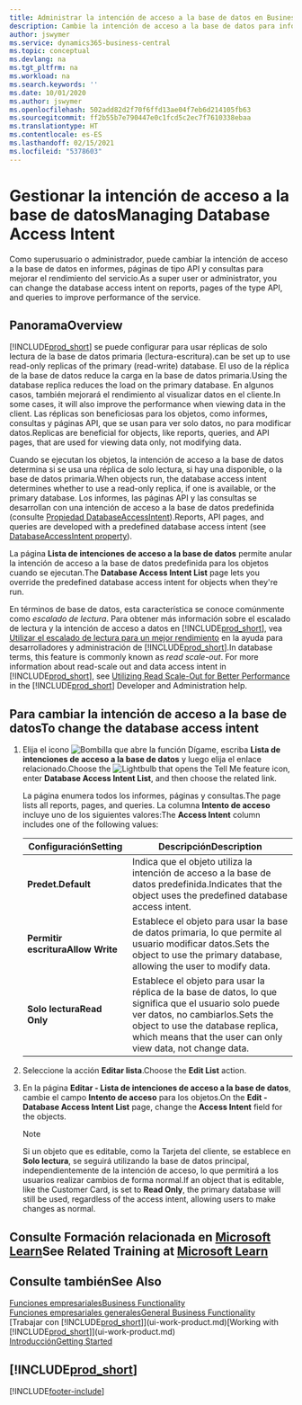 ```yaml
---
title: Administrar la intención de acceso a la base de datos en Business Central | Microsoft Docs
description: Cambie la intención de acceso a la base de datos para informes, páginas API y consultas.
author: jswymer
ms.service: dynamics365-business-central
ms.topic: conceptual
ms.devlang: na
ms.tgt_pltfrm: na
ms.workload: na
ms.search.keywords: ''
ms.date: 10/01/2020
ms.author: jswymer
ms.openlocfilehash: 502add82d2f70f6ffd13ae04f7eb6d214105fb63
ms.sourcegitcommit: ff2b55b7e790447e0c1fcd5c2ec7f7610338ebaa
ms.translationtype: HT
ms.contentlocale: es-ES
ms.lasthandoff: 02/15/2021
ms.locfileid: "5378603"
---
```

# <a name="managing-database-access-intent"></a><span data-ttu-id="d10a3-103">Gestionar la intención de acceso a la base de datos</span><span class="sxs-lookup"><span data-stu-id="d10a3-103">Managing Database Access Intent</span></span> 

<span data-ttu-id="d10a3-104">Como superusuario o administrador, puede cambiar la intención de acceso a la base de datos en informes, páginas de tipo API y consultas para mejorar el rendimiento del servicio.</span><span class="sxs-lookup"><span data-stu-id="d10a3-104">As a super user or administrator, you can change the database access intent on reports, pages of the type API, and queries to improve performance of the service.</span></span>

## <a name="overview"></a><span data-ttu-id="d10a3-105">Panorama</span><span class="sxs-lookup"><span data-stu-id="d10a3-105">Overview</span></span>

[!INCLUDE[prod_short](includes/prod_short.md)] <span data-ttu-id="d10a3-106">se puede configurar para usar réplicas de solo lectura de la base de datos primaria (lectura-escritura).</span><span class="sxs-lookup"><span data-stu-id="d10a3-106">can be set up to use read-only replicas of the primary (read-write) database.</span></span> <span data-ttu-id="d10a3-107">El uso de la réplica de la base de datos reduce la carga en la base de datos primaria.</span><span class="sxs-lookup"><span data-stu-id="d10a3-107">Using the database replica reduces the load on the primary database.</span></span> <span data-ttu-id="d10a3-108">En algunos casos, también mejorará el rendimiento al visualizar datos en el cliente.</span><span class="sxs-lookup"><span data-stu-id="d10a3-108">In some cases, it will also improve the performance when viewing data in the client.</span></span> <span data-ttu-id="d10a3-109">Las réplicas son beneficiosas para los objetos, como informes, consultas y páginas API, que se usan para ver solo datos, no para modificar datos.</span><span class="sxs-lookup"><span data-stu-id="d10a3-109">Replicas are beneficial for objects, like reports, queries, and API pages, that are used for viewing data only, not modifying data.</span></span>

<span data-ttu-id="d10a3-110">Cuando se ejecutan los objetos, la intención de acceso a la base de datos determina si se usa una réplica de solo lectura, si hay una disponible, o la base de datos primaria.</span><span class="sxs-lookup"><span data-stu-id="d10a3-110">When objects run, the database access intent determines whether to use a read-only replica, if one is available, or the primary database.</span></span> <span data-ttu-id="d10a3-111">Los informes, las páginas API y las consultas se desarrollan con una intención de acceso a la base de datos predefinida (consulte [Propiedad DatabaseAccessIntent](/dynamics365/business-central/dev-itpro/developer/properties/devenv-dataaccessintent-property)).</span><span class="sxs-lookup"><span data-stu-id="d10a3-111">Reports, API pages, and queries are developed with a predefined database access intent (see [DatabaseAccessIntent property](/dynamics365/business-central/dev-itpro/developer/properties/devenv-dataaccessintent-property)).</span></span>

<span data-ttu-id="d10a3-112">La página **Lista de intenciones de acceso a la base de datos** permite anular la intención de acceso a la base de datos predefinida para los objetos cuando se ejecutan.</span><span class="sxs-lookup"><span data-stu-id="d10a3-112">The **Database Access Intent List** page lets you override the predefined database access intent for objects when they're run.</span></span>

<span data-ttu-id="d10a3-113">En términos de base de datos, esta característica se conoce comúnmente como *escalado de lectura*. Para obtener más información sobre el escalado de lectura y la intención de acceso a datos en [!INCLUDE[prod_short](includes/prod_short.md)], vea [Utilizar el escalado de lectura para un mejor rendimiento](/dynamics365/business-central/dev-itpro/administration/database-read-scale-out-overview) en la ayuda para desarrolladores y administración de [!INCLUDE[prod_short](includes/prod_short.md)].</span><span class="sxs-lookup"><span data-stu-id="d10a3-113">In database terms, this feature is commonly known as *read scale-out*. For more information about read-scale out and data access intent in [!INCLUDE[prod_short](includes/prod_short.md)], see [Utilizing Read Scale-Out for Better Performance](/dynamics365/business-central/dev-itpro/administration/database-read-scale-out-overview) in the [!INCLUDE[prod_short](includes/prod_short.md)] Developer and Administration help.</span></span>

## <a name="to-change-the-database-access-intent"></a><span data-ttu-id="d10a3-114">Para cambiar la intención de acceso a la base de datos</span><span class="sxs-lookup"><span data-stu-id="d10a3-114">To change the database access intent</span></span>

1. <span data-ttu-id="d10a3-115">Elija el icono ![Bombilla que abre la función Dígame](media/ui-search/search_small.png "Dígame qué desea hacer"), escriba **Lista de intenciones de acceso a la base de datos** y luego elija el enlace relacionado.</span><span class="sxs-lookup"><span data-stu-id="d10a3-115">Choose the ![Lightbulb that opens the Tell Me feature](media/ui-search/search_small.png "Tell me what you want to do") icon, enter **Database Access Intent List**, and then choose the related link.</span></span>

    <span data-ttu-id="d10a3-116">La página enumera todos los informes, páginas y consultas.</span><span class="sxs-lookup"><span data-stu-id="d10a3-116">The page lists all reports, pages, and queries.</span></span> <span data-ttu-id="d10a3-117">La columna **Intento de acceso** incluye uno de los siguientes valores:</span><span class="sxs-lookup"><span data-stu-id="d10a3-117">The **Access Intent** column includes one of the following values:</span></span>

    |<span data-ttu-id="d10a3-118">**Configuración**</span><span class="sxs-lookup"><span data-stu-id="d10a3-118">**Setting**</span></span>|<span data-ttu-id="d10a3-119">**Descripción**</span><span class="sxs-lookup"><span data-stu-id="d10a3-119">**Description**</span></span>|  
    |------------|-------------|  
    |<span data-ttu-id="d10a3-120">**Predet.**</span><span class="sxs-lookup"><span data-stu-id="d10a3-120">**Default**</span></span>|<span data-ttu-id="d10a3-121">Indica que el objeto utiliza la intención de acceso a la base de datos predefinida.</span><span class="sxs-lookup"><span data-stu-id="d10a3-121">Indicates that the object uses the predefined database access intent.</span></span>|
    |<span data-ttu-id="d10a3-122">**Permitir escritura**</span><span class="sxs-lookup"><span data-stu-id="d10a3-122">**Allow Write**</span></span>|<span data-ttu-id="d10a3-123">Establece el objeto para usar la base de datos primaria, lo que permite al usuario modificar datos.</span><span class="sxs-lookup"><span data-stu-id="d10a3-123">Sets the object to use the primary database, allowing the user to modify data.</span></span>|
    |<span data-ttu-id="d10a3-124">**Solo lectura**</span><span class="sxs-lookup"><span data-stu-id="d10a3-124">**Read Only**</span></span>|<span data-ttu-id="d10a3-125">Establece el objeto para usar la réplica de la base de datos, lo que significa que el usuario solo puede ver datos, no cambiarlos.</span><span class="sxs-lookup"><span data-stu-id="d10a3-125">Sets the object to use the database replica, which means that the user can only view data, not change data.</span></span>|

2. <span data-ttu-id="d10a3-126">Seleccione la acción **Editar lista**.</span><span class="sxs-lookup"><span data-stu-id="d10a3-126">Choose the **Edit List** action.</span></span>

3. <span data-ttu-id="d10a3-127">En la página **Editar - Lista de intenciones de acceso a la base de datos**, cambie el campo **Intento de acceso** para los objetos.</span><span class="sxs-lookup"><span data-stu-id="d10a3-127">On the **Edit - Database Access Intent List** page, change the **Access Intent** field for the objects.</span></span>

    > [!NOTE]
    > <span data-ttu-id="d10a3-128">Si un objeto que es editable, como la Tarjeta del cliente, se establece en **Solo lectura**, se seguirá utilizando la base de datos principal, independientemente de la intención de acceso, lo que permitirá a los usuarios realizar cambios de forma normal.</span><span class="sxs-lookup"><span data-stu-id="d10a3-128">If an object that is editable, like the Customer Card, is set to **Read Only**, the primary database will still be used, regardless of the access intent, allowing users to make changes as normal.</span></span>

## <a name="see-related-training-at-microsoft-learn"></a><span data-ttu-id="d10a3-129">Consulte Formación relacionada en [Microsoft Learn](/learn/paths/deploy-configure-dynamics-365-business-central/)</span><span class="sxs-lookup"><span data-stu-id="d10a3-129">See Related Training at [Microsoft Learn](/learn/paths/deploy-configure-dynamics-365-business-central/)</span></span>

## <a name="see-also"></a><span data-ttu-id="d10a3-130">Consulte también</span><span class="sxs-lookup"><span data-stu-id="d10a3-130">See Also</span></span>
[<span data-ttu-id="d10a3-131">Funciones empresariales</span><span class="sxs-lookup"><span data-stu-id="d10a3-131">Business Functionality</span></span>](across-business-functionality.md)  
[<span data-ttu-id="d10a3-132">Funciones empresariales generales</span><span class="sxs-lookup"><span data-stu-id="d10a3-132">General Business Functionality</span></span>](ui-across-business-areas.md)  
<span data-ttu-id="d10a3-133">[Trabajar con [!INCLUDE[prod_short](includes/prod_short.md)]](ui-work-product.md)</span><span class="sxs-lookup"><span data-stu-id="d10a3-133">[Working with [!INCLUDE[prod_short](includes/prod_short.md)]](ui-work-product.md)</span></span>  
[<span data-ttu-id="d10a3-134">Introducción</span><span class="sxs-lookup"><span data-stu-id="d10a3-134">Getting Started</span></span>](product-get-started.md)    

## [!INCLUDE[prod_short](includes/free_trial_md.md)]  


[!INCLUDE[footer-include](includes/footer-banner.md)]